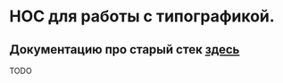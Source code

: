 # HOC для работы с типографикой.

## Документацию про старый стек [здесь](../../docs/typo.md)

TODO
